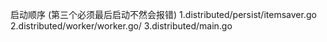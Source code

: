 启动顺序 (第三个必须最后启动不然会报错)
1.distributed/persist/itemsaver.go
2.distributed/worker/worker.go/
3.distributed/main.go